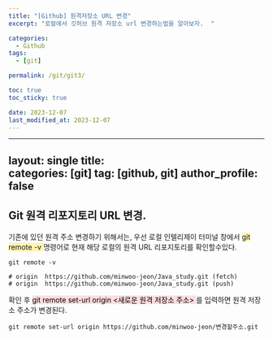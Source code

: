 ```yaml
---
title: "[Github] 원격저장소 URL 변경"
excerpt: "로컬에서 깃허브 원격 저장소 url 변경하는법을 알아보자.  "

categories:
  - Github
tags:
  - [git]

permalink: /git/git3/

toc: true
toc_sticky: true

date: 2023-12-07
last_modified_at: 2023-12-07
---
```




---
layout: single
title:  
categories: [git]
tag: [github, git] 
author_profile: false
---
## Git 원격 리포지토리 URL 변경.
기존에 있던 원격 주소 변경하기 위해서는, 우선 로컬 인텔리제이 터미널 창에서 
<span style="background-color:#fff5b1">  git remote -v </span> 명령어로
현재 해당 로컬의  원격 URL 리포지토리를 확인할수있다.

```
git remote -v

# origin  https://github.com/minwoo-jeon/Java_study.git (fetch)
# origin  https://github.com/minwoo-jeon/Java_study.git (push)
```

확인 후 <mark style='background-color: #ffdce0'>  git remote set-url origin <새로운 원격 저장소 주소> </mark>
  를 입력하면 원격 저장소 주소가 변경된다.

  ```
  git remote set-url origin https://github.com/minwoo-jeon/변경할주소.git
  ```